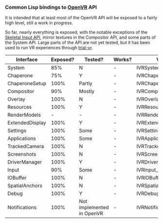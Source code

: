 ### Common Lisp bindings to [OpenVR](https://github.com/ValveSoftware/openvr/) API

It is intended that at least most of the OpenVR API will be exposed to a fairly high level, still a work in progress.

So far, nearly everything is exposed, with the notable exceptions of the [Skeletal Input API](https://github.com/ValveSoftware/openvr/wiki/SteamVR-Skeletal-Input), mirror textures in the Compositor API, and some parts of the System API. Large parts of the API are not yet tested, but it has been used to run VR experiences through [trial-vr](https://github.com/selwynsimsek/trial-vr).

Interface | Exposed? | Tested? | Works? | Version
--- | --- | --- | --- | ---
System | 85% | N | - | IVRSystem_020
Chaperone | 75% | Y | - | IVRChaperone_003
ChaperoneSetup | 100% | Partly | - | IVRChaperoneSetup_006
Compositor | 90% | Mostly | - | IVRCompositor_022
Overlay | 100% | N | - | IVROverlay_022
Resources | 100% | Y | - | IVRResources_001
RenderModels | -  | - | - | IVRRenderModels_006
ExtendedDisplay | 100% | Y | - | IVRExtendedDisplay_001
Settings | 100% | Some | - | IVRSettings_002
Applications | 100% | Some |  - | IVRApplications_006
TrackedCamera | 100% | N | - | IVRTrackedCamera_006
Screenshots | 100% | N | - | IVRScreenshots_001
DriverManager | 100% | Y | - | IVRDriverManager_001
Input | 90% | Some | - | IVRInput_007
IOBuffer | 100% | N | - | IVRIOBuffer_002
SpatialAnchors | 100% | N | - | IVRSpatialAnchors_001
Debug | 100% | Y | - | IVRDebug_001
Notifications | 100% | Not implemented in OpenVR | - | IVRNotifications_002
